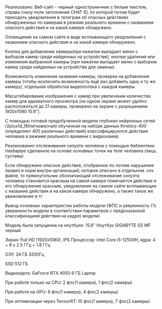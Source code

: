 Реализовано: Веб-сайт - черный одностроничник с белым текстом, справа снизу поле заполнения CHAT ID, по которой потом будет приходить уведомления в телеграм об опасных действиях обнаруженных по камерам в режиме реального времени с названием опасного действия и на какой камере обнаружено.

Оповещение на самом сайте в виде всплывающего уведомления с названием опасного действия и на какой камере обнаружено.

Кнопка для добавление камеры(при нажатии выпадает меню с выбором камер среди найденных на устройстве), кнопки удаления или изменения выбранной камеры (при нажатии выпадает меню с выбором камер среди найденных на устройстве для замены).

Возможность изменения названия камеры, проверка на добавления камеры (чтобы исключить возможность ещё раз добавить одну и ту же камеру), отдельная обработка видеопотока с каждой камеры

Масштабирование изображения с камер при увеличении количества камер для адекватного просмотра (на одном экране может удобно расположиться до 21 камеры, проверено на экране с разрешением 1920х1080 15.6").

С помощью готовой предобученной модели глубоких нейронных сетей r2plus1d_18(легковесная) обученная на наборе данных Kinetics-400 (определяет 400 различных действий) классифицируются действия человека в режиме реального времени с видеокамер

Реализованно отслеживание силуэта человека с помощью библиотеки mediapipe сделанное на основе основных точек на теле человека (лицо, суставы)

Если обнаружено опасное действие, отобранное по логике нарушение правил и норм внутри организаций, которое описано в отдельном .csv файле, то прямоугольник обозначающий отслеживание силуэта человека становится красным на самой камере помечается действие и его обнаружение красным, уведомления на самом сайте всплывающие с название действия и на какой камере обнаружено, а также такое же увежомление в тг

Вывод основных характеристик работы модели (ФПС и уверенность (% уверенности модели в соответствии параметров с предсказанной классификацией действия на кадре) модели)

Модель была запущенна на ноутбуке: 15.6" Ноутбук GIGABYTE G5 MF черный

Экран: Full HD (1920x1080), IPS Процессор: Intel Core i5-12500H, ядра: 4 + 8 х 2.5 ГГц + 1.8 ГГц

ОЗУ: 24 ГБ 3200Гц

SSD 512 ГБ

Видеокарта: GeForce RTX 4050 6 ГБ Laptop

При работе только на CPU: 2 фпс(1 камера), 1 фпс(2 камеры)

При работе на GPU: 6 фпс(1 камера), 4 фпс(2 камеры)

При оптимизации через TensorRT: 10 фпс(1 камера), 7 фпс(2 камеры)
